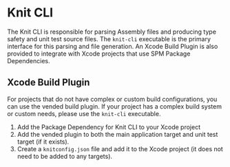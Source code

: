 # Knit CLI

The Knit CLI is responsible for parsing Assembly files and producing type safety and unit test source files.
The `knit-cli` executable is the primary interface for this parsing and file generation.
An Xcode Build Plugin is also provided to integrate with Xcode projects that use SPM Package Dependencies.

## Xcode Build Plugin

For projects that do not have complex or custom build configurations, you can use the vended build plugin.
If your project has a complex build system or custom needs, please use the `knit-cli` executable.

1. Add the Package Dependency for Knit CLI to your Xcode project
1. Add the vended plugin to both the main application target and unit test target (if it exists). 
1. Create a `knitconfig.json` file and add it to the Xcode project (it does not need to be added to any targets).
